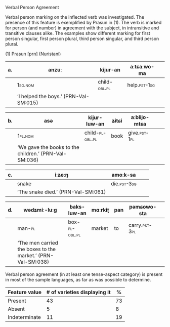 Verbal Person Agreement

Verbal person marking on the inflected verb was investigated. The
presence of this feature is exemplified by Prasun in (1). The verb is
marked for person (and number) in agreement with the subject, in
intransitive and transitive clauses alike. The examples show different
marking for first person singular, first person plural, third person
singular, and third person plural.

(1) <span id="_Ref12281344" class="anchor"></span>Prasun
    \[prn\] (Nuristani)

| a.  | anzuː                                                 | kijur-an                                                   | aːtɕaːwo-**ma**                                            |     |
|-----|-------------------------------------------------------|------------------------------------------------------------|------------------------------------------------------------|-----|
|     | <span style="font-variant:small-caps;">1sg.nom</span> | child-<span style="font-variant:small-caps;">obl.pl</span> | help.<span style="font-variant:small-caps;">pst-1sg</span> |     |
|     | ‘I helped the boys.’ (PRN-Val-SM:015)                 |

| b.  | asə                                                   | kijur-luw-an                                                  | ʑitɕi | aːblijo-**mtɕa**                                           |     |     |
|-----|-------------------------------------------------------|---------------------------------------------------------------|-------|------------------------------------------------------------|-----|-----|
|     | <span style="font-variant:small-caps;">1pl.nom</span> | child-<span style="font-variant:small-caps;">pl-obl.pl</span> | book  | give.<span style="font-variant:small-caps;">pst-1pl</span> |     |     |
|     | ‘We gave the books to the children.’ (PRN-Val-SM:036) |

| c.  | iːʑeːŋ                             | amoːk-**sa**                                              |     |     |
|-----|------------------------------------|-----------------------------------------------------------|-----|-----|
|     | snake                              | die.<span style="font-variant:small-caps;">pst-3sg</span> |     |     |
|     | ‘The snake died.’ (PRN-Val-SM:061) |

| d.  | wədʑmiː-luːg                                                | baks-luw-an                                                 | mɑːrkiʈ | pan | pəmɕowo-**sta**                                             |     |
|-----|-------------------------------------------------------------|-------------------------------------------------------------|---------|-----|-------------------------------------------------------------|-----|
|     | man-<span style="font-variant:small-caps;">pl</span>        | box-<span style="font-variant:small-caps;">pl-obl.pl</span> | market  | to  | carry.<span style="font-variant:small-caps;">pst-3pl</span> |     |
|     | ‘The men carried the boxes to the market.’ (PRN-Val-SM:038) |

Verbal person agreement (in at least one tense-aspect category) is
present in most of the sample languages, as far as was possible to
determine.

| Feature value | \# of varieties displaying it | %   |
|---------------|-------------------------------|-----|
| Present       | 43                            | 73  |
| Absent        | 5                             | 8   |
| Indeterminate | 11                            | 19  |


